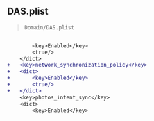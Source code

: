 ## DAS.plist

> `Domain/DAS.plist`

```diff

 		<key>Enabled</key>
 		<true/>
 	</dict>
+	<key>network_synchronization_policy</key>
+	<dict>
+		<key>Enabled</key>
+		<true/>
+	</dict>
 	<key>photos_intent_sync</key>
 	<dict>
 		<key>Enabled</key>

```
